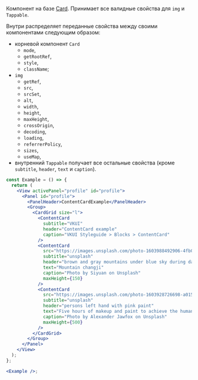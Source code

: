 Компонент на базе [Card](/#/Card). Принимает все валидные свойства для `img` и `Tappable`.

Внутри распределяет переданные свойства между своими компонентами следующим образом:

- корневой компонент `Card`
  - `mode`,
  - `getRootRef`,
  - `style`,
  - `className`;
- `img`
  - `getRef`,
  - `src`,
  - `srcSet`,
  - `alt`,
  - `width`,
  - `height`,
  - `maxHeight`,
  - `crossOrigin`,
  - `decoding`,
  - `loading`,
  - `referrerPolicy`,
  - `sizes`,
  - `useMap`,
- внутренний `Tappable` получает все остальные свойства (кроме `subtitle`, `header`, `text` и `caption`).

```jsx
const Example = () => {
  return (
    <View activePanel="profile" id="profile">
      <Panel id="profile">
        <PanelHeader>ContentCardExample</PanelHeader>
        <Group>
          <CardGrid size="l">
            <ContentCard
              subtitle="VKUI"
              header="ContentCard example"
              caption="VKUI Styleguide > Blocks > ContentCard"
            />
            <ContentCard
              src="https://images.unsplash.com/photo-1603988492906-4fb0fb251cf8?ixlib=rb-1.2.1&ixid=eyJhcHBfaWQiOjEyMDd9&auto=format&fit=crop&w=1600&q=80"
              subtitle="unsplash"
              header="brown and gray mountains under blue sky during daytime photo"
              text="Mountain changji"
              caption="Photo by Siyuan on Unsplash"
              maxHeight={150}
            />
            <ContentCard
              src="https://images.unsplash.com/photo-1603928726698-a015a1015d0e?ixlib=rb-1.2.1&ixid=eyJhcHBfaWQiOjEyMDd9&auto=format&fit=crop&w=700&q=80"
              subtitle="unsplash"
              header="persons left hand with pink paint"
              text="Five hours of makeup and paint to achieve the human anatomy photoshoot. Thank you Steph and Shay. See more and official credit on @jawfox.photography."
              caption="Photo by Alexander Jawfox on Unsplash"
              maxHeight={500}
            />
          </CardGrid>
        </Group>
      </Panel>
    </View>
  );
};

<Example />;
```
